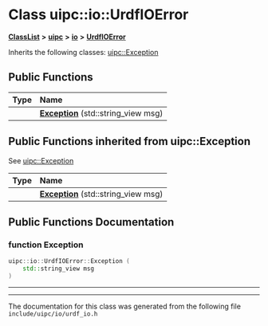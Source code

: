 

# Class uipc::io::UrdfIOError



[**ClassList**](annotated.md) **>** [**uipc**](namespaceuipc.md) **>** [**io**](namespaceuipc_1_1io.md) **>** [**UrdfIOError**](classuipc_1_1io_1_1_urdf_i_o_error.md)








Inherits the following classes: [uipc::Exception](classuipc_1_1_exception.md)






















































## Public Functions

| Type | Name |
| ---: | :--- |
|   | [**Exception**](#function-exception) (std::string\_view msg) <br> |


## Public Functions inherited from uipc::Exception

See [uipc::Exception](classuipc_1_1_exception.md)

| Type | Name |
| ---: | :--- |
|   | [**Exception**](classuipc_1_1_exception.md#function-exception) (std::string\_view msg) <br> |






















































## Public Functions Documentation




### function Exception 

```C++
uipc::io::UrdfIOError::Exception (
    std::string_view msg
) 
```




<hr>

------------------------------
The documentation for this class was generated from the following file `include/uipc/io/urdf_io.h`


